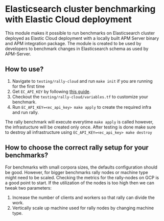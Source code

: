 # Elasticsearch cluster benchmarking with Elastic Cloud deployment

This module makes it possible to run benchmarks on Elasticsearch cluster
deployed as Elastic Cloud deployment with a locally built APM Server binary and
APM integration package. The module is created to be used by developers to
benchmark changes in Elasticsearch schema as used by APM-Server.

## How to use?

1. Navigate to `testing/rally-cloud` and run `make init` if you are running for
the first time
2. Get `EC_API_KEY` by following [this guide](https://www.elastic.co/guide/en/cloud-enterprise/current/ece-restful-api-authentication.html#ece-api-keys).
3. Checkout the `testing/rally-cloud/variables.tf` to customize your benchmark.
4. Run `EC_API_KEY=<ec_api_key> make apply` to create the required infra and run
rally.

The rally benchmark will execute everytime `make apply` is called however, the
infrastucture will be created only once. After testing is done make sure to
destroy all infrastructure using `EC_API_KEY=<ec_api_key> make destroy`

## How to choose the correct rally setup for your benchmarks?

For benchmarks with small corpora sizes, the defaults configuration should be
good. However, for bigger benchmarks rally nodes or machine type might need to
be scaled. Checking the metrics for the rally-nodes on GCP is a good point to
start. If the utilization of the nodes is too high then we can tweak two
parameters:

1. Increase the number of clients and workers so that rally can divide the work.
2. Vertically scale up machine used for rally nodes by changing machine type.
